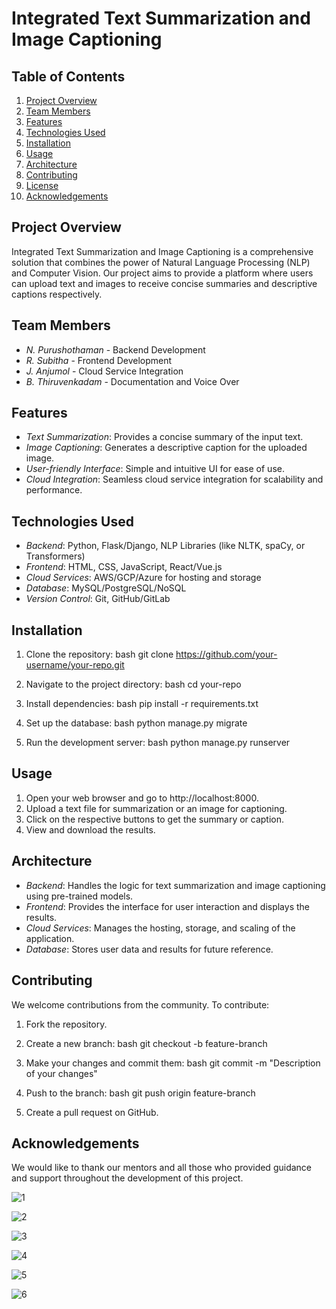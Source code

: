 # Integrated Text Summarization and Image Captioning

## Table of Contents
1. [Project Overview](#project-overview)
2. [Team Members](#team-members)
3. [Features](#features)
4. [Technologies Used](#technologies-used)
5. [Installation](#installation)
6. [Usage](#usage)
7. [Architecture](#architecture)
8. [Contributing](#contributing)
9. [License](#license)
10. [Acknowledgements](#acknowledgements)

## Project Overview
Integrated Text Summarization and Image Captioning is a comprehensive solution that combines the power of Natural Language Processing (NLP) and Computer Vision. Our project aims to provide a platform where users can upload text and images to receive concise summaries and descriptive captions respectively.

## Team Members
- *N. Purushothaman* - Backend Development
- *R. Subitha* - Frontend Development
- *J. Anjumol* - Cloud Service Integration
- *B. Thiruvenkadam* - Documentation and Voice Over

## Features
- *Text Summarization*: Provides a concise summary of the input text.
- *Image Captioning*: Generates a descriptive caption for the uploaded image.
- *User-friendly Interface*: Simple and intuitive UI for ease of use.
- *Cloud Integration*: Seamless cloud service integration for scalability and performance.

## Technologies Used
- *Backend*: Python, Flask/Django, NLP Libraries (like NLTK, spaCy, or Transformers)
- *Frontend*: HTML, CSS, JavaScript, React/Vue.js
- *Cloud Services*: AWS/GCP/Azure for hosting and storage
- *Database*: MySQL/PostgreSQL/NoSQL
- *Version Control*: Git, GitHub/GitLab

## Installation
1. Clone the repository:
    bash
    git clone https://github.com/your-username/your-repo.git
    
2. Navigate to the project directory:
    bash
    cd your-repo
    
3. Install dependencies:
    bash
    pip install -r requirements.txt
    
4. Set up the database:
    bash
    python manage.py migrate
    
5. Run the development server:
    bash
    python manage.py runserver
    
## Usage
1. Open your web browser and go to http://localhost:8000.
2. Upload a text file for summarization or an image for captioning.
3. Click on the respective buttons to get the summary or caption.
4. View and download the results.

## Architecture
- *Backend*: Handles the logic for text summarization and image captioning using pre-trained models.
- *Frontend*: Provides the interface for user interaction and displays the results.
- *Cloud Services*: Manages the hosting, storage, and scaling of the application.
- *Database*: Stores user data and results for future reference.




## Contributing
We welcome contributions from the community. To contribute:
1. Fork the repository.
2. Create a new branch:
    bash
    git checkout -b feature-branch
    
3. Make your changes and commit them:
    bash
    git commit -m "Description of your changes"
    
4. Push to the branch:
    bash
    git push origin feature-branch
    
5. Create a pull request on GitHub.



## Acknowledgements
 We would like to thank our mentors and all those who provided guidance and support throughout the development of this project.

 ![1](https://github.com/purushoth2002/Azure-project/assets/166324583/1a86818f-8bc2-400d-8f94-c761f9102170)


 ![2](https://github.com/purushoth2002/Azure-project/assets/166324583/107ea0e6-8c3a-4e84-8d40-00efaa64aa2b)


![3](https://github.com/purushoth2002/Azure-project/assets/166324583/7b183ef8-1440-4b82-8b4f-d1a1e90acb08)


![4](https://github.com/purushoth2002/Azure-project/assets/166324583/19424eaa-8cfa-4e50-9ca1-4ce3c04e1835)


![5](https://github.com/purushoth2002/Azure-project/assets/166324583/240c43d0-3c43-42b8-8fe3-8e09699d83a1)

 
![6](https://github.com/purushoth2002/Azure-project/assets/166324583/ef20c7a3-276c-49e4-a71e-b59a9e2d523b)









